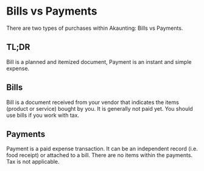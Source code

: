 Bills vs Payments
=================

There are two types of purchases within Akaunting: Bills vs Payments.

## TL;DR

Bill is a planned and itemized document, Payment is an instant and simple expense.

## Bills

Bill is a document received from your vendor that indicates the items (product or service) bought by you. It is generally not paid yet. You should use bills if you work with tax.

## Payments

Payment is a paid expense transaction. It can be an independent record (i.e. food receipt) or attached to a bill. There are no items within the payments. Tax is not applicable.

